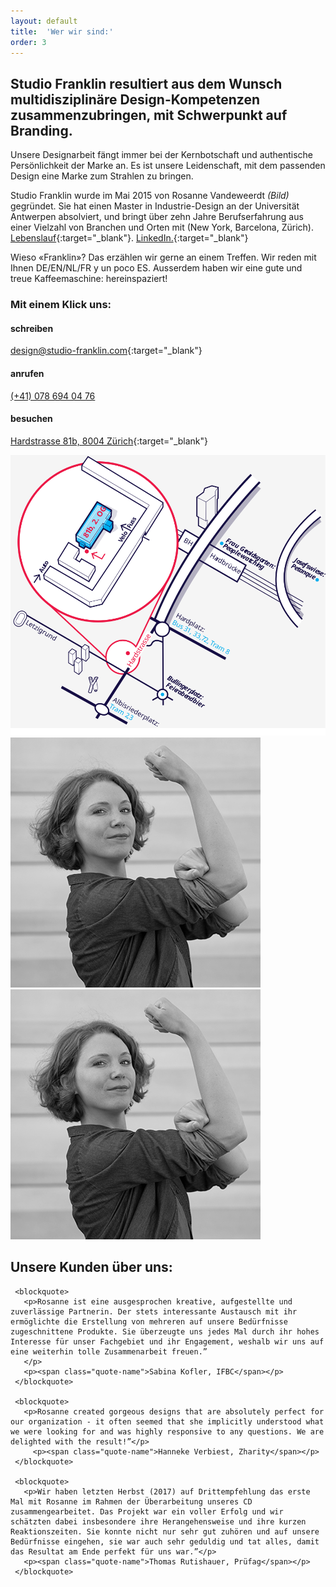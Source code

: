 ```yaml
---
layout: default
title:  'Wer wir sind:'
order: 3
---
```


## Studio Franklin resultiert aus dem Wunsch multidisziplinäre Design-Kompetenzen zusammenzubringen, mit Schwerpunkt auf Branding.

Unsere Designarbeit fängt immer bei der Kernbotschaft und authentische Persönlichkeit der Marke an. Es ist unsere Leidenschaft, mit dem passenden Design eine Marke zum Strahlen zu bringen.

Studio Franklin wurde im Mai 2015 von Rosanne Vandeweerdt *(Bild)* gegründet. Sie hat einen Master in Industrie-Design an der Universität Antwerpen absolviert, und bringt über zehn Jahre Berufserfahrung aus einer Vielzahl von Branchen und Orten mit (New York, Barcelona, Zürich).
[Lebenslauf](/assets/images/CV_RosanneVandeweerdt_DE.pdf){:target="_blank"}. [LinkedIn.](http://www.linkedin.com/in/rosannevdw){:target="_blank"}

Wieso «Franklin»? Das erzählen wir gerne an einem Treffen. Wir reden mit Ihnen DE/EN/NL/FR y un poco ES. Ausserdem haben wir eine gute und treue Kaffeemaschine: hereinspaziert!


### Mit einem Klick uns:
#### schreiben
[design@studio-franklin.com](mailto:design@studio-franklin.com){:target="_blank"}
#### anrufen
[(+41) 078 694 04 76](tel:+410786940476)
#### besuchen
[Hardstrasse 81b, 8004 Zürich](https://www.google.com/maps/dir/?api=1&destination=Hardstrasse+81,+8004+Zürich&travelmode=transit){:target="_blank"}

<img src="/assets/images/map-franklin.svg">
<img src="/assets/images/rosanne_bw.jpg"
    srcset="/assets/images/rosanne_bw_2x.jpg 2x" alt="die Gründerin Rosanne">

<aside>
    <div class="aside-photo">
    <img src="/assets/images/rosanne_bw.jpg"
        srcset="/assets/images/rosanne_bw_2x.jpg 2x" alt="die Gründerin Rosanne">
    </div>
 </aside>

  <h2>Unsere Kunden über uns:</h2>

     <blockquote>
       <p>Rosanne ist eine ausgesprochen kreative, aufgestellte und zuverlässige Partnerin. Der stets interessante Austausch mit ihr ermöglichte die Erstellung von mehreren auf unsere Bedürfnisse zugeschnittene Produkte. Sie überzeugte uns jedes Mal durch ihr hohes Interesse für unser Fachgebiet und ihr Engagement, weshalb wir uns auf eine weiterhin tolle Zusammenarbeit freuen.”
       </p>
       <p><span class="quote-name">Sabina Kofler, IFBC</span></p>
     </blockquote>

     <blockquote>
       <p>Rosanne created gorgeous designs that are absolutely perfect for our organization - it often seemed that she implicitly understood what we were looking for and was highly responsive to any questions. We are delighted with the result!”</p>
         <p><span class="quote-name">Hanneke Verbiest, Zharity</span></p>
     </blockquote>

     <blockquote>
       <p>Wir haben letzten Herbst (2017) auf Drittempfehlung das erste Mal mit Rosanne im Rahmen der Überarbeitung unseres CD zusammengearbeitet. Das Projekt war ein voller Erfolg und wir schätzten dabei insbesondere ihre Herangehensweise und ihre kurzen Reaktionszeiten. Sie konnte nicht nur sehr gut zuhören und auf unsere Bedürfnisse eingehen, sie war auch sehr geduldig und tat alles, damit das Resultat am Ende perfekt für uns war.”</p>
       <p><span class="quote-name">Thomas Rutishauer, Prüfag</span></p>
     </blockquote>
